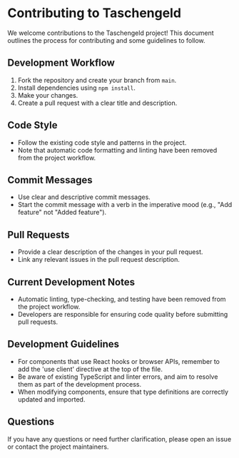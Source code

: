 # Contributing to Taschengeld

We welcome contributions to the Taschengeld project! This document outlines the process for contributing and some guidelines to follow.

## Development Workflow

1. Fork the repository and create your branch from `main`.
2. Install dependencies using `npm install`.
3. Make your changes.
4. Create a pull request with a clear title and description.

## Code Style

- Follow the existing code style and patterns in the project.
- Note that automatic code formatting and linting have been removed from the project workflow.

## Commit Messages

- Use clear and descriptive commit messages.
- Start the commit message with a verb in the imperative mood (e.g., "Add feature" not "Added feature").

## Pull Requests

- Provide a clear description of the changes in your pull request.
- Link any relevant issues in the pull request description.

## Current Development Notes

- Automatic linting, type-checking, and testing have been removed from the project workflow.
- Developers are responsible for ensuring code quality before submitting pull requests.

## Development Guidelines

- For components that use React hooks or browser APIs, remember to add the 'use client' directive at the top of the file.
- Be aware of existing TypeScript and linter errors, and aim to resolve them as part of the development process.
- When modifying components, ensure that type definitions are correctly updated and imported.

## Questions

If you have any questions or need further clarification, please open an issue or contact the project maintainers.
